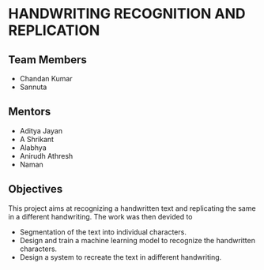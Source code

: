# HANDWRITING RECOGNITION AND REPLICATION
## Team Members

* Chandan Kumar
* Sannuta

## Mentors

* Aditya Jayan
* A Shrikant
* Alabhya
* Anirudh Athresh
* Naman

## Objectives

This project aims at recognizing a handwritten text and replicating the same in a different handwriting. The work was then devided to
* Segmentation of the text into individual characters.
* Design and train a machine learning model to recognize the handwritten characters.
* Design a system to recreate the text in adifferent handwriting.
